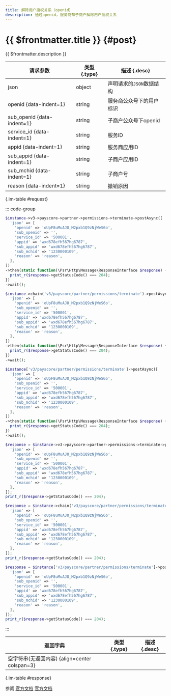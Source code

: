 ```yaml
---
title: 解除用户授权关系（openid）
description: 通过openid，服务商帮子商户解除用户授权关系
---
```


# {{ $frontmatter.title }} {#post}

{{ $frontmatter.description }}

| 请求参数 | 类型 {.type} | 描述 {.desc}
| --- | --- | ---
| json | object | 声明请求的`JSON`数据结构
| openid {data-indent=1} | string | 服务商公众号下的用户标识
| sub_openid {data-indent=1} | string | 子商户公众号下openid
| service_id {data-indent=1} | string | 服务ID
| appid {data-indent=1} | string | 服务商应用ID
| sub_appid {data-indent=1} | string | 子商户应用ID
| sub_mchid {data-indent=1} | string | 子商户号
| reason {data-indent=1} | string | 撤销原因

{.im-table #request}

::: code-group

```php [异步纯链式]
$instance->v3->payscore->partner->permissions->terminate->postAsync([
  'json' => [
    'openid' => 'oUpF8uMuAJO_M2pxb1Q9zNjWeS6o',
    'sub_openid' => '',
    'service_id' => '500001',
    'appid' => 'wxd678efh567hg6787',
    'sub_appid' => 'wxd678efh567hg6787',
    'sub_mchid' => '1230000109',
    'reason' => 'reason',
  ],
])
->then(static function(\Psr\Http\Message\ResponseInterface $response) {
  print_r($response->getStatusCode() === 204);
})
->wait();
```

```php [异步声明式]
$instance->chain('v3/payscore/partner/permissions/terminate')->postAsync([
  'json' => [
    'openid' => 'oUpF8uMuAJO_M2pxb1Q9zNjWeS6o',
    'sub_openid' => '',
    'service_id' => '500001',
    'appid' => 'wxd678efh567hg6787',
    'sub_appid' => 'wxd678efh567hg6787',
    'sub_mchid' => '1230000109',
    'reason' => 'reason',
  ],
])
->then(static function(\Psr\Http\Message\ResponseInterface $response) {
  print_r($response->getStatusCode() === 204);
})
->wait();
```

```php [异步属性式]
$instance['v3/payscore/partner/permissions/terminate']->postAsync([
  'json' => [
    'openid' => 'oUpF8uMuAJO_M2pxb1Q9zNjWeS6o',
    'sub_openid' => '',
    'service_id' => '500001',
    'appid' => 'wxd678efh567hg6787',
    'sub_appid' => 'wxd678efh567hg6787',
    'sub_mchid' => '1230000109',
    'reason' => 'reason',
  ],
])
->then(static function(\Psr\Http\Message\ResponseInterface $response) {
  print_r($response->getStatusCode() === 204);
})
->wait();
```

```php [同步纯链式]
$response = $instance->v3->payscore->partner->permissions->terminate->post([
  'json' => [
    'openid' => 'oUpF8uMuAJO_M2pxb1Q9zNjWeS6o',
    'sub_openid' => '',
    'service_id' => '500001',
    'appid' => 'wxd678efh567hg6787',
    'sub_appid' => 'wxd678efh567hg6787',
    'sub_mchid' => '1230000109',
    'reason' => 'reason',
  ],
]);
print_r($response->getStatusCode() === 204);
```

```php [同步声明式]
$response = $instance->chain('v3/payscore/partner/permissions/terminate')->post([
  'json' => [
    'openid' => 'oUpF8uMuAJO_M2pxb1Q9zNjWeS6o',
    'sub_openid' => '',
    'service_id' => '500001',
    'appid' => 'wxd678efh567hg6787',
    'sub_appid' => 'wxd678efh567hg6787',
    'sub_mchid' => '1230000109',
    'reason' => 'reason',
  ],
]);
print_r($response->getStatusCode() === 204);
```

```php [同步属性式]
$response = $instance['v3/payscore/partner/permissions/terminate']->post([
  'json' => [
    'openid' => 'oUpF8uMuAJO_M2pxb1Q9zNjWeS6o',
    'sub_openid' => '',
    'service_id' => '500001',
    'appid' => 'wxd678efh567hg6787',
    'sub_appid' => 'wxd678efh567hg6787',
    'sub_mchid' => '1230000109',
    'reason' => 'reason',
  ],
]);
print_r($response->getStatusCode() === 204);
```

:::

| 返回字典 | 类型 {.type} | 描述 {.desc}
| --- | --- | ---
| 空字符串(无返回内容) {align=center colspan=3}

{.im-table #response}

参阅 [官方文档](https://pay.weixin.qq.com/wiki/doc/apiv3_partner/Offline/apis/chapter6_2_22.shtml) [官方文档](https://pay.weixin.qq.com/docs/partner/apis/partner-weixin-pay-score/partner-service-auth/terminate-partner-permissions-by-open-id.html)

